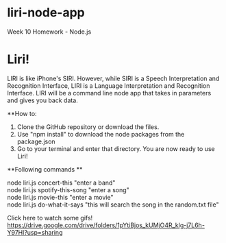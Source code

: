 # liri-node-app
Week 10 Homework - Node.js

# Liri!
 LIRI is like iPhone's SIRI. However, while SIRI is a Speech Interpretation and Recognition Interface, LIRI is a Language Interpretation and Recognition Interface. LIRI will be a command line node app that takes in parameters and gives you back data.

**How to:

1. Clone the GitHub repository or download the files.
2. Use "npm install" to download the node packages from the package.json
3. Go to your terminal and enter that directory. You are now ready to use Liri!

**Following commands ** 

node liri.js concert-this "enter a band"   
node liri.js spotify-this-song "enter a song"  
node liri.js movie-this "enter a movie"   
node liri.js do-what-it-says "this will search the song in the random.txt file"   


Click here to watch some gifs! 
https://drive.google.com/drive/folders/1pYtiBjos_kUMjO4R_klg-j7L6h-Y97Hl?usp=sharing
